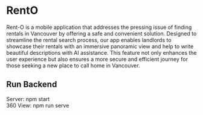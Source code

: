 # RentO
 
Rent-O is a mobile application that addresses the pressing issue of finding rentals in Vancouver by offering a safe and convenient solution. Designed to streamline the rental search process, our app enables landlords to showcase their rentals with an immersive panoramic view and help to write beautiful descriptions with AI assistance. This feature not only enhances the user experience but also ensures a more secure and efficient journey for those seeking a new place to call home in Vancouver.

## Run Backend
Server: npm start <br/>
360 View: npm run serve




